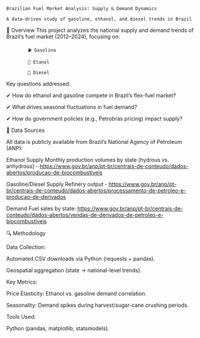     Brazilian Fuel Market Analysis: Supply & Demand Dynamics

    A data-driven study of gasoline, ethanol, and diesel trends in Brazil

📌 Overview
      This project analyzes the national supply and demand trends of Brazil’s fuel market (2012–2024), focusing on:

            ⛽ Gasolina

            🌱 Etanol

            🚛 Diesel

Key questions addressed:

✔ How do ethanol and gasoline compete in Brazil’s flex-fuel market?

✔ What drives seasonal fluctuations in fuel demand?

✔ How do government policies (e.g., Petrobras pricing) impact supply?

📂 Data Sources

All data is publicly available from Brazil’s National Agency of Petroleum (ANP):

  Ethanol Supply	Monthly production volumes by state (hydrous vs. anhydrous) - https://www.gov.br/anp/pt-br/centrais-de-conteudo/dados-abertos/producao-de-biocombustiveis
  
  Gasoline/Diesel Supply Refinery output - https://www.gov.br/anp/pt-br/centrais-de-conteudo/dados-abertos/processamento-de-petroleo-e-producao-de-derivados
  
  Demand Fuel sales by state: https://www.gov.br/anp/pt-br/centrais-de-conteudo/dados-abertos/vendas-de-derivados-de-petroleo-e-biocombustiveis

🔍 Methodology

Data Collection:

Automated CSV downloads via Python (requests + pandas).

Geospatial aggregation (state → national-level trends).

Key Metrics:

Price Elasticity: Ethanol vs. gasoline demand correlation.

Seasonality: Demand spikes during harvest/sugar-cane crushing periods.

Tools Used:

Python (pandas, matplotlib, statsmodels).

